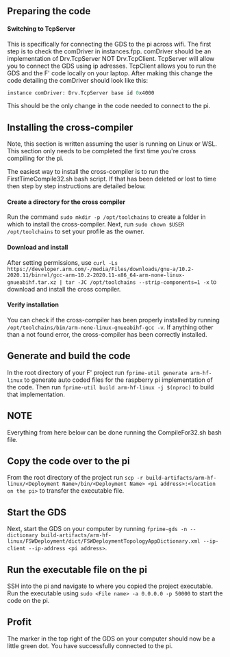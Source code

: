 ## Preparing the code

#### Switching to TcpServer
This is specifically for connecting the GDS to the pi across wifi. The first step is to check the comDriver in instances.fpp. comDriver should be an implementation of Drv.TcpServer NOT Drv.TcpClient. TcpServer will allow you to connect the GDS using ip adresses. TcpClient allows you to run the GDS and the F' code locally on your laptop. After making this change the code detailing the comDriver should look like this:

```fpp
instance comDriver: Drv.TcpServer base id 0x4000
```

This should be the only change in the code needed to connect to the pi.

## Installing the cross-compiler

Note, this section is written assuming the user is running on Linux or WSL. This section only needs to be completed the first time you're cross compiling for the pi.

The easiest way to install the cross-compiler is to run the FirstTimeCompile32.sh bash script. If that has been deleted or lost to time then step by step instructions are detailed below.
#### Create a directory for the cross compiler
Run the command `sudo mkdir -p /opt/toolchains` to create a folder in which to install the cross-compiler. Next, run `sudo chown $USER /opt/toolchains` to set your profile as the owner. 

#### Download and install
After setting permissions, use `curl -Ls https://developer.arm.com/-/media/Files/downloads/gnu-a/10.2-2020.11/binrel/gcc-arm-10.2-2020.11-x86_64-arm-none-linux-gnueabihf.tar.xz | tar -JC /opt/toolchains --strip-components=1 -x` to download and install the cross compiler.

#### Verify installation
You can check if the cross-compiler has been properly installed by running `/opt/toolchains/bin/arm-none-linux-gnueabihf-gcc -v`. If anything other than a not found error, the cross-compiler has been correctly installed.

## Generate and build the code
In the root directory of your F' project run `fprime-util generate arm-hf-linux` to generate auto coded files for the raspberry pi implementation of the code. Then run `fprime-util build arm-hf-linux -j $(nproc)` to build that implementation.

## NOTE
Everything from here below can be done running the CompileFor32.sh bash file.

## Copy the code over to the pi
From the root directory of the project run `scp -r build-artifacts/arm-hf-linux/<Deployment Name>/bin/<Deployment Name> <pi address>:<location on the pi>` to transfer the executable file.

## Start the GDS
Next, start the GDS on your computer by running `fprime-gds -n --dictionary build-artifacts/arm-hf-linux/FSWDeployment/dict/FSWDeploymentTopologyAppDictionary.xml --ip-client --ip-address <pi address>`.

## Run the executable file on the pi
SSH into the pi and navigate to where you copied the project executable. Run the executable using `sudo <File name> -a 0.0.0.0 -p 50000` to start the code on the pi.

## Profit
The marker in the top right of the GDS on your computer should now be a little green dot. You have successfully connected to the pi.